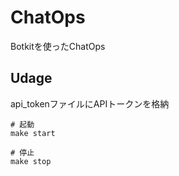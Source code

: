 # ChatOps

Botkitを使ったChatOps

## Udage

api_tokenファイルにAPIトークンを格納

```
# 起動
make start

# 停止
make stop
```
